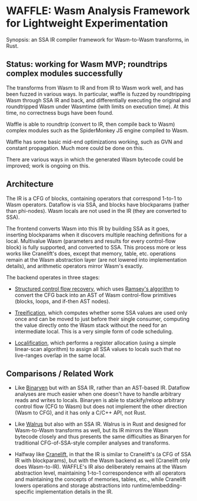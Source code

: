 # WAFFLE: Wasm Analysis Framework for Lightweight Experimentation

Synopsis: an SSA IR compiler framework for Wasm-to-Wasm transforms, in Rust.

## Status: working for Wasm MVP; roundtrips complex modules successfully

The transforms from Wasm to IR and from IR to Wasm work well, and has been
fuzzed in various ways. In particular, waffle is fuzzed by roundtripping Wasm
through SSA IR and back, and differentially executing the original and
roundtripped Wasm under Wasmtime (with limits on execution time). At this time,
no correctness bugs have been found.

Waffle is able to roundtrip (convert to IR, then compile back to Wasm) complex
modules such as the SpiderMonkey JS engine compiled to Wasm.

Waffle has some basic mid-end optimizations working, such as GVN and constant
propagation. Much more could be done on this.

There are various ways in which the generated Wasm bytecode could be improved;
work is ongoing on this.

## Architecture

The IR is a CFG of blocks, containing operators that correspond 1-to-1 to Wasm
operators. Dataflow is via SSA, and blocks have blockparams (rather than
phi-nodes). Wasm locals are not used in the IR (they are converted to SSA).

The frontend converts Wasm into this IR by building SSA as it goes, inserting
blockparams when it discovers multiple reaching definitions for a local.
Multivalue Wasm (parameters and results for every control-flow block) is fully
supported, and converted to SSA. This process more or less works like
Cranelift's does, except that memory, table, etc. operations remain at the Wasm
abstraction layer (are not lowered into implementation details), and arithmetic
operators mirror Wasm's exactly.

The backend operates in three stages:

* [Structured control flow recovery](src/backend/stackify.rs), which uses
  [Ramsey's algorithm](https://dl.acm.org/doi/abs/10.1145/3547621) to convert
  the CFG back into an AST of Wasm control-flow primitives (blocks, loops, and
  if-then AST nodes).

* [Treeification](src/backend/treeify.rs), which computes whether some SSA
  values are used only once and can be moved to just before their single
  consumer, computing the value directly onto the Wasm stack without the need
  for an intermediate local. This is a very simple form of code scheduling.

* [Localification](src/backend/localify.rs), which performs a register
  allocation (using a simple linear-scan algorithm) to assign all SSA values to
  locals such that no live-ranges overlap in the same local.

## Comparisons / Related Work

- Like [Binaryen](https://github.com/WebAssembly/binaryen) but with an SSA IR,
  rather than an AST-based IR. Dataflow analyses are much easier when one
  doesn't have to handle arbitrary reads and writes to locals. Binaryen is able
  to stackify/reloop arbitrary control flow (CFG to Wasm) but does not
  implement the other direction (Wasm to CFG), and it has only a C/C++ API, not
  Rust.

- Like [Walrus](https://github.com/rustwasm/walrus) but also with an SSA IR.
  Walrus is in Rust and designed for Wasm-to-Wasm transforms as well, but its
  IR mirrors the Wasm bytecode closely and thus presents the same difficulties
  as Binaryen for traditional CFG-of-SSA-style compiler analyses and
  transforms.

- Halfway like
  [Cranelift](https://github.com/bytecodealliance/wasmtime/tree/main/cranelift/),
  in that the IR is similar to Cranelift's (a CFG of SSA IR with blockparams),
  but with the Wasm backend as well (Cranelift only does Wasm-to-IR). WAFFLE's
  IR also deliberately remains at the Wasm abstraction level, maintaining
  1-to-1 correspondence with all operators and maintaining the concepts of
  memories, tables, etc., while Cranelift lowers operations and storage
  abstractions into runtime/embedding-specific implementation details in the
  IR.
